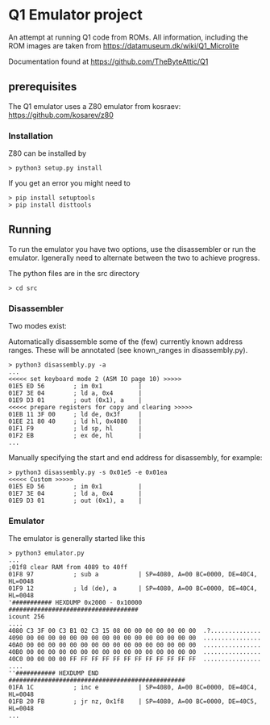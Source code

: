 

# Q1 Emulator project
An attempt at running Q1 code from ROMs. All information, including the
ROM images are taken from https://datamuseum.dk/wiki/Q1_Microlite

Documentation found at https://github.com/TheByteAttic/Q1

## prerequisites
The Q1 emulator uses a Z80 emulator from kosraev: https://github.com/kosarev/z80

### Installation
Z80 can be installed by

    > python3 setup.py install

If you get an error you might need to

    > pip install setuptools
    > pip install disttools

## Running
To run the emulator you have two options, use the disassembler or run the emulator. Igenerally need to
alternate between the two to achieve progress.

The python files are in the src directory

    > cd src

### Disassembler
Two modes exist:

Automatically disassemble some of the (few) currently known address
ranges. These will be annotated (see known_ranges in disassembly.py).

    > python3 disassembly.py -a
    ...
    <<<<< set keyboard mode 2 (ASM IO page 10) >>>>>
    01E5 ED 56        ; im 0x1          |
    01E7 3E 04        ; ld a, 0x4       |
    01E9 D3 01        ; out (0x1), a    |
    <<<<< prepare registers for copy and clearing >>>>>
    01EB 11 3F 00     ; ld de, 0x3f     |
    01EE 21 80 40     ; ld hl, 0x4080   |
    01F1 F9           ; ld sp, hl       |
    01F2 EB           ; ex de, hl       |
    ...

Manually specifying the start and end address for disassembly, for example:

    > python3 disassembly.py -s 0x01e5 -e 0x01ea
    <<<<< Custom >>>>>
    01E5 ED 56        ; im 0x1          |
    01E7 3E 04        ; ld a, 0x4       |
    01E9 D3 01        ; out (0x1), a    |

### Emulator
The emulator is generally started like this

    > python3 emulator.py
    ...
    ;01f8 clear RAM from 4089 to 40ff
    01F8 97           ; sub a           | SP=4080, A=00 BC=0000, DE=40C4, HL=0048
    01F9 12           ; ld (de), a      | SP=4080, A=00 BC=0000, DE=40C4, HL=0048
    '########### HEXDUMP 0x2000 - 0x10000 ####################################
    icount 256
    ....
    4080 C3 3F 00 C3 B1 02 C3 15 08 00 00 00 00 00 00 00  .?..............
    4090 00 00 00 00 00 00 00 00 00 00 00 00 00 00 00 00  ................
    40A0 00 00 00 00 00 00 00 00 00 00 00 00 00 00 00 00  ................
    40B0 00 00 00 00 00 00 00 00 00 00 00 00 00 00 00 00  ................
    40C0 00 00 00 00 FF FF FF FF FF FF FF FF FF FF FF FF  ................
    ....
    ''########### HEXDUMP END #################################################
    01FA 1C           ; inc e           | SP=4080, A=00 BC=0000, DE=40C4, HL=0048
    01FB 20 FB        ; jr nz, 0x1f8    | SP=4080, A=00 BC=0000, DE=40C5, HL=0048
    ...
